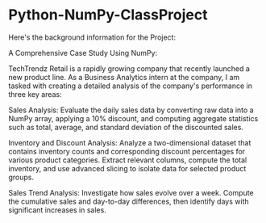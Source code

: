 # Python-NumPy-ClassProject
Here's the background information for the Project:

A Comprehensive Case Study Using NumPy:

TechTrendz Retail is a rapidly growing company that recently launched a new product line. As a Business Analytics intern at the company, I am tasked with creating a detailed analysis of the company's performance in three key areas:

Sales Analysis: Evaluate the daily sales data by converting raw data into a NumPy array, applying a 10% discount, and computing aggregate statistics such as total, average, and standard deviation of the discounted sales.

Inventory and Discount Analysis: Analyze a two-dimensional dataset that contains inventory counts and corresponding discount percentages for various product categories. Extract relevant columns, compute the total inventory, and use advanced slicing to isolate data for selected product groups.

Sales Trend Analysis: Investigate how sales evolve over a week. Compute the cumulative sales and day-to-day differences, then identify days with significant increases in sales.

